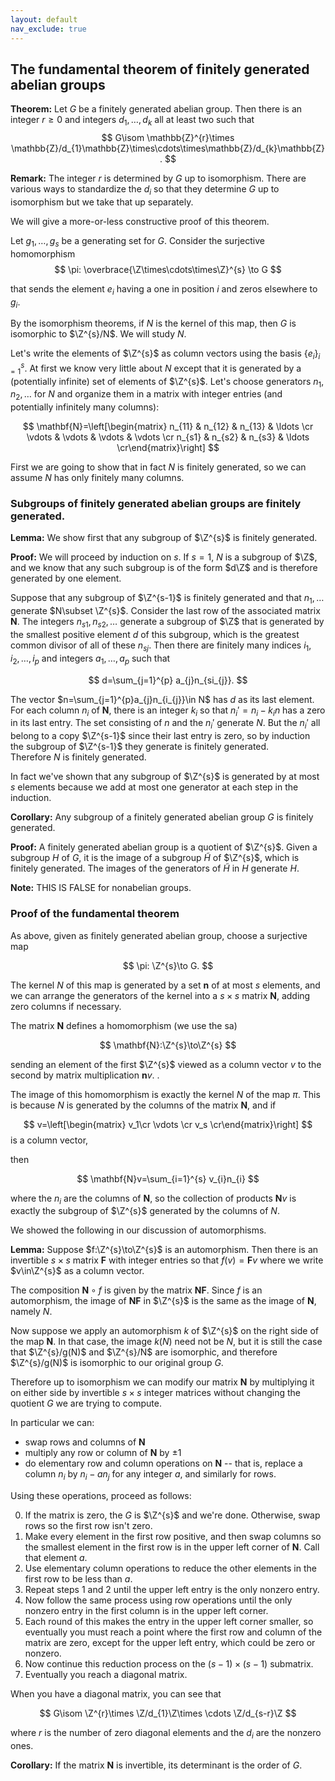 ```yaml
---
layout: default
nav_exclude: true
---
```

## The fundamental theorem of finitely generated abelian groups

**Theorem:** Let $G$ be a finitely generated abelian group.  Then there is an integer $r\ge 0$
and integers $d_1,\ldots, d_k$ all at least two such that
$$
G\isom \mathbb{Z}^{r}\times \mathbb{Z}/d_{1}\mathbb{Z}\times\cdots\times\mathbb{Z}/d_{k}\mathbb{Z}.
$$

**Remark:** The integer $r$ is determined by $G$ up to isomorphism.  There are various ways to standardize
the $d_{i}$ so that they determine $G$ up to isomorphism but we take that up separately.

We will give a more-or-less constructive proof of this theorem. 

Let $g_1,\ldots, g_s$ be a generating set for $G$.  Consider the surjective homomorphism
$$
\pi: \overbrace{\Z\times\cdots\times\Z}^{s} \to G
$$

that sends the element $e_{i}$ having a one in position $i$ and zeros elsewhere to $g_{i}$. 

By the isomorphism theorems, if $N$ is the kernel of this map, then $G$ is isomorphic to $\Z^{s}/N$. 
We will study $N$.

Let's write the elements of $\Z^{s}$ as column vectors using the basis $\lbrace e_{i}\rbrace_{i=1}^{s}$. 
At first we know very little about $N$ except that it is generated by a (potentially infinite) set
of elements of $\Z^{s}$.  Let's choose generators $n_{1},n_{2},\ldots$ for $N$ and organize them in
a matrix with integer entries  (and potentially infinitely many columns):

$$
\mathbf{N}=\left[\begin{matrix} n_{11} & n_{12} & n_{13} & \ldots \cr
                     \vdots & \vdots & \vdots & \vdots \cr
                     n_{s1} & n_{s2} & n_{s3} & \ldots \cr\end{matrix}\right]
$$                     

First we are going to show that in fact $N$ is finitely generated, so we can assume $N$ has only finitely many columns. 

### Subgroups of finitely generated abelian groups are finitely generated. 

**Lemma:**  We show first that any subgroup of $\Z^{s}$ is finitely generated. 

**Proof:** We will proceed by induction on $s$.  If $s=1$, $N$ is a subgroup of $\Z$, and we know that any such subgroup is of the form $d\Z$ and is therefore generated by one element.  

Suppose that any subgroup of $\Z^{s-1}$
is finitely generated and that  $n_{1},\ldots$ generate $N\subset \Z^{s}$.  Consider the last row of the associated matrix $\mathbf{N}$. The integers $n_{s1},n_{s2},\ldots$ generate a subgroup of $\Z$  that is generated by 
the smallest positive element $d$ of this subgroup, which is the greatest common divisor of all of these $n_{sj}$. 
Then there are finitely many indices $i_1,i_2,\ldots,i_p$ and integers $a_{1},\ldots, a_{p}$ such that

$$
d=\sum_{j=1}^{p} a_{j}n_{si_{j}}.
$$

The vector $n=\sum_{j=1}^{p}a_{j}n_{i_{j}}\in N$ has $d$ as its last element.  For each column $n_{i}$ of $\mathbf{N}$,
there is an integer $k_{i}$ so that $n_{i}'=n_{i}-k_{i}n$ has a zero in its last entry. The set consisting of $n$
and the $n_{i}'$ generate $N$.  But the $n_{i}'$ all belong to a copy $\Z^{s-1}$ since their last entry is zero,
so by induction the subgroup of $\Z^{s-1}$ they generate is finitely generated.  
Therefore $N$ is finitely generated.

In fact we've shown that any subgroup of $\Z^{s}$ is generated by at most $s$ elements because we add at most one generator at each step in the induction.

**Corollary:** Any subgroup of a finitely generated abelian group $G$ is finitely generated.

**Proof:** A finitely generated abelian group is a quotient of $\Z^{s}$.  Given a subgroup $H$ of $G$,
it is the image of a subgroup $\tilde{H}$ of $\Z^{s}$, which is finitely generated.  The images of the generators
of $\tilde{H}$ in $H$ generate $H$.

**Note:** THIS IS FALSE for nonabelian groups.

### Proof of the fundamental theorem

As above, given as finitely generated abelian group, choose a surjective map

$$
\pi: \Z^{s}\to G.
$$

The kernel $N$ of this map is generated by a set $\mathbf{n}$ of at most $s$ elements, and we can arrange the generators of the kernel into a $s\times s$ matrix $\mathbf{N}$, adding zero columns if necessary.

The matrix $\mathbf{N}$ defines a homomorphism (we use the sa)

$$
\mathbf{N}:\Z^{s}\to\Z^{s}
$$

sending an element of the first $\Z^{s}$ viewed as a column vector $v$ to the second by matrix multiplication $\mathbf{n}v$. .  

The image of this homomorphism is exactly the kernel $N$ of the map $\pi$.  This is because $N$ is generated
by the columns of the matrix $\mathbf{N}$, and if

$$
v=\left[\begin{matrix} v_1\cr \vdots \cr v_s \cr\end{matrix}\right]
$$ is a column vector, 

then 

$$
\mathbf{N}v=\sum_{i=1}^{s} v_{i}n_{i}
$$

where the $n_{i}$ are the columns of $\mathbf{N}$, so the collection of products $\mathbf{N}v$ is exactly the subgroup
of $\Z^{s}$ generated by the columns of $N$.

We showed the following in our discussion of automorphisms.

**Lemma:** Suppose $f:\Z^{s}\to\Z^{s}$ is an automorphism.  Then there is an invertible $s\times s$ matrix
$\mathbf{F}$ with integer entries so that $f(v)=\mathbf{F}v$ where we write $v\in\Z^{s}$ as a column vector.

The composition $\mathbf{N}\circ f$ is given by the matrix $\mathbf{N}\mathbf{F}$.  Since $f$ is an automorphism,
the image of $\mathbf{N}\mathbf{F}$ in $\Z^{s}$ is the same as the image of $\mathbf{N}$, namely $N$.

Now suppose we apply an automorphism $k$ of $\Z^{s}$ on the right side of the map $\mathbf{N}$.  In that case,
the image $k(N)$ need not be $N$, but it is still the case that $\Z^{s}/g(N)$ and $\Z^{s}/N$ are isomorphic,
and therefore $\Z^{s}/g(N)$ is isomorphic to our original group $G$.

Therefore up to isomorphism we can modify our matrix $\mathbf{N}$ by multiplying it on either side
by invertible $s\times s$ integer matrices without changing the quotient $G$ we are trying to compute.

In particular we can:

- swap rows and columns of $\mathbf{N}$
- multiply any row or column of $\mathbf{N}$ by $\pm 1$
- do elementary row and column operations on $\mathbf{N}$ -- that is, replace a column $n_{i}$ by $n_{i}-an_{j}$ for
any integer $a$, and similarly for rows.

Using these operations, proceed as follows:

0. If the matrix is zero, the $G$ is $\Z^{s}$ and we're done.  Otherwise, swap rows so the first row isn't zero.
1. Make every element in the first row positive, and then swap columns so the smallest element in the first row is in the upper left corner of $\mathbf{N}$.  Call that element $a$.
2. Use elementary column operations to reduce the other elements in the first row to be less than $a$.
3. Repeat steps $1$ and $2$ until the upper left entry is the only nonzero entry.
4. Now follow the same process using row operations until the only nonzero entry in the first column is in the upper left corner.
5. Each round of this makes the entry in the upper left corner smaller, so eventually you must reach a point
where the first row and column of the matrix are zero, except for the upper left entry, which could be zero or nonzero.
6. Now continue this reduction process on the $(s-1)\times (s-1)$ submatrix.
7. Eventually you reach a diagonal matrix.  

When you have a diagonal matrix, you can see that 

$$
G\isom \Z^{r}\times \Z/d_{1}\Z\times \cdots \Z/d_{s-r}\Z
$$ 

where $r$ is the number of zero diagonal elements and the $d_{i}$ are the nonzero ones.

**Corollary:** If the matrix $\mathbf{N}$ is invertible, its determinant is the order of $G$.

